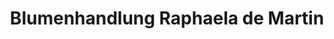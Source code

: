 ---
title: "Blumenhandlung Raphaela de Martin"
url: /wien/blumenhandlung-raphaela-de-martin/
shop: Blumen
---